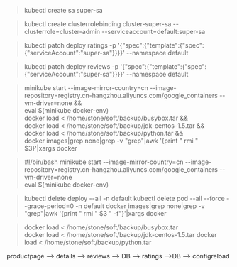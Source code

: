 > kubectl create sa super-sa

>  kubectl create clusterrolebinding cluster-super-sa --clusterrole=cluster-admin --serviceaccount=default:super-sa 

>  kubectl patch deploy  ratings -p '{"spec":{"template":{"spec":{"serviceAccount":"super-sa"}}}}' --namespace default

>  kubectl patch deploy  reviews -p '{"spec":{"template":{"spec":{"serviceAccount":"super-sa"}}}}' --namespace default
>


> minikube start --image-mirror-country=cn   --image-repository=registry.cn-hangzhou.aliyuncs.com/google_containers --vm-driver=none  && \
> eval $(minikube docker-env) \
> docker load < /home/stone/soft/backup/busybox.tar  && \
> docker load < /home/stone/soft/backup/jdk-centos-1.5.tar && \
> docker load < /home/stone/soft/backup/python.tar && \
> docker images|grep none|grep -v "grep"|awk '{print " rmi " $3}'|xargs docker  


> #!/bin/bash
> minikube start --image-mirror-country=cn   --image-repository=registry.cn-hangzhou.aliyuncs.com/google_containers --vm-driver=none  
> eval $(minikube docker-env) 

> kubectl delete deploy --all -n default
> kubectl delete pod --all --force --grace-period=0 -n default
> docker images|grep none|grep -v "grep"|awk '{print " rmi " $3 " -f"}'|xargs docker  

> docker load < /home/stone/soft/backup/busybox.tar  
> docker load < /home/stone/soft/backup/jdk-centos-1.5.tar 
> docker load < /home/stone/soft/backup/python.tar


productpage --> details
            --> reviews --> DB
                        --> ratings        -->DB
                        --> configreload 